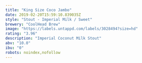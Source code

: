 ```yaml
---
title: "King Size Coco Jambo"
date: 2019-02-20T15:59:10.839035Z
style: "Stout - Imperial Milk / Sweet"
brewery: "CoolHead Brew"
image: "https://labels.untappd.com/labels/3028494?size=hd"
rating: "3.96"
description: "Imperial Coconut Milk Stout"
abv: "10.0"
ibu: "0"
robots: noindex,nofollow
---
```

